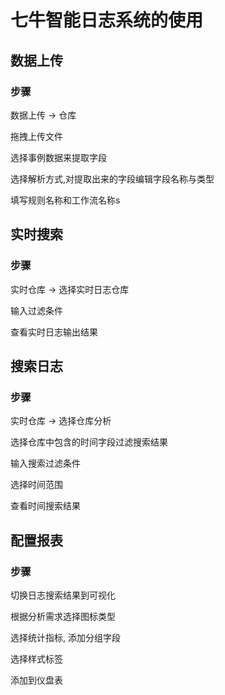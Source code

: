 # 七牛智能日志系统的使用

## 数据上传

### 步骤

数据上传 -> 仓库

拖拽上传文件

选择事例数据来提取字段

选择解析方式,对提取出来的字段编辑字段名称与类型

填写规则名称和工作流名称s

## 实时搜索

### 步骤

实时仓库 -> 选择实时日志仓库

输入过滤条件

查看实时日志输出结果

## 搜索日志

### 步骤

实时仓库 -> 选择仓库分析

选择仓库中包含的时间字段过滤搜索结果

输入搜索过滤条件

选择时间范围

查看时间搜索结果

## 配置报表

### 步骤

切换日志搜索结果到可视化

根据分析需求选择图标类型

选择统计指标, 添加分组字段

选择样式标签

添加到仪盘表